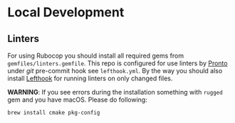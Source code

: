 # Local Development

## Linters

For using Rubocop you should install all required gems from `gemfiles/linters.gemfile`.
This repo is configured for use linters by [Pronto](https://github.com/prontolabs/pronto) under _git_ pre-commit hook see `lefthook.yml`.
By the way you should also install [Lefthook](https://github.com/evilmartians/lefthook/blob/master/docs/other.md) for running linters on only changed files.

__WARNING__: If you see errors during the installation something with `rugged` gem and you have macOS.
Please do following:

```sh
brew install cmake pkg-config
```
